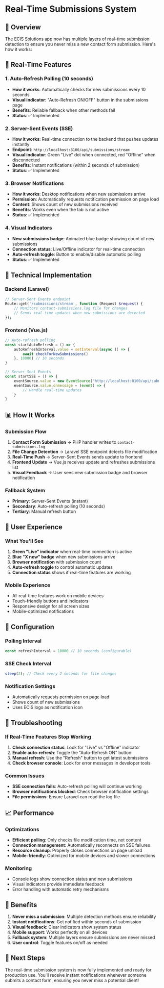 # Real-Time Submissions System

## 🚀 **Overview**

The ECIS Solutions app now has multiple layers of real-time submission detection to ensure you never miss a new contact form submission. Here's how it works:

## 📡 **Real-Time Features**

### **1. Auto-Refresh Polling (10 seconds)**
- **How it works**: Automatically checks for new submissions every 10 seconds
- **Visual indicator**: "Auto-Refresh ON/OFF" button in the submissions page
- **Benefits**: Reliable fallback when other methods fail
- **Status**: ✅ Implemented

### **2. Server-Sent Events (SSE)**
- **How it works**: Real-time connection to the backend that pushes updates instantly
- **Endpoint**: `http://localhost:8100/api/submissions/stream`
- **Visual indicator**: Green "Live" dot when connected, red "Offline" when disconnected
- **Benefits**: Instant notifications (within 2 seconds of submission)
- **Status**: ✅ Implemented

### **3. Browser Notifications**
- **How it works**: Desktop notifications when new submissions arrive
- **Permission**: Automatically requests notification permission on page load
- **Content**: Shows count of new submissions received
- **Benefits**: Works even when the tab is not active
- **Status**: ✅ Implemented

### **4. Visual Indicators**
- **New submissions badge**: Animated blue badge showing count of new submissions
- **Connection status**: Live/Offline indicator for real-time connection
- **Auto-refresh toggle**: Button to enable/disable automatic polling
- **Status**: ✅ Implemented

## 🔧 **Technical Implementation**

### **Backend (Laravel)**
```php
// Server-Sent Events endpoint
Route::get('/submissions/stream', function (Request $request) {
    // Monitors contact-submissions.log file for changes
    // Sends real-time updates when new submissions are detected
});
```

### **Frontend (Vue.js)**
```javascript
// Auto-refresh polling
const startAutoRefresh = () => {
    autoRefreshInterval.value = setInterval(async () => {
        await checkForNewSubmissions()
    }, 10000) // 10 seconds
}

// Server-Sent Events
const startSSE = () => {
    eventSource.value = new EventSource('http://localhost:8100/api/submissions/stream')
    eventSource.value.onmessage = (event) => {
        // Handle real-time updates
    }
}
```

## 📊 **How It Works**

### **Submission Flow**
1. **Contact Form Submission** → PHP handler writes to `contact-submissions.log`
2. **File Change Detection** → Laravel SSE endpoint detects file modification
3. **Real-Time Push** → Server-Sent Events sends update to frontend
4. **Frontend Update** → Vue.js receives update and refreshes submissions list
5. **Visual Feedback** → User sees new submission badge and browser notification

### **Fallback System**
- **Primary**: Server-Sent Events (instant)
- **Secondary**: Auto-refresh polling (10 seconds)
- **Tertiary**: Manual refresh button

## 🎯 **User Experience**

### **What You'll See**
1. **Green "Live" indicator** when real-time connection is active
2. **Blue "X new" badge** when new submissions arrive
3. **Browser notification** with submission count
4. **Auto-refresh toggle** to control automatic updates
5. **Connection status** shows if real-time features are working

### **Mobile Experience**
- All real-time features work on mobile devices
- Touch-friendly buttons and indicators
- Responsive design for all screen sizes
- Mobile-optimized notifications

## 🔧 **Configuration**

### **Polling Interval**
```javascript
const refreshInterval = 10000 // 10 seconds (configurable)
```

### **SSE Check Interval**
```php
sleep(2); // Check every 2 seconds for file changes
```

### **Notification Settings**
- Automatically requests permission on page load
- Shows count of new submissions
- Uses ECIS logo as notification icon

## 🚨 **Troubleshooting**

### **If Real-Time Features Stop Working**
1. **Check connection status**: Look for "Live" vs "Offline" indicator
2. **Enable auto-refresh**: Toggle the "Auto-Refresh ON" button
3. **Manual refresh**: Use the "Refresh" button to get latest submissions
4. **Check browser console**: Look for error messages in developer tools

### **Common Issues**
- **SSE connection fails**: Auto-refresh polling will continue working
- **Browser notifications blocked**: Check browser notification settings
- **File permissions**: Ensure Laravel can read the log file

## 📈 **Performance**

### **Optimizations**
- **Efficient polling**: Only checks file modification time, not content
- **Connection management**: Automatically reconnects on SSE failures
- **Resource cleanup**: Properly closes connections on page unload
- **Mobile-friendly**: Optimized for mobile devices and slower connections

### **Monitoring**
- Console logs show connection status and new submissions
- Visual indicators provide immediate feedback
- Error handling with automatic retry mechanisms

## 🎉 **Benefits**

1. **Never miss a submission**: Multiple detection methods ensure reliability
2. **Instant notifications**: Get notified within seconds of submission
3. **Visual feedback**: Clear indicators show system status
4. **Mobile support**: Works perfectly on all devices
5. **Fallback system**: Multiple layers ensure submissions are never missed
6. **User control**: Toggle features on/off as needed

## 🔄 **Next Steps**

The real-time submission system is now fully implemented and ready for production use. You'll receive instant notifications whenever someone submits a contact form, ensuring you never miss a potential client!
